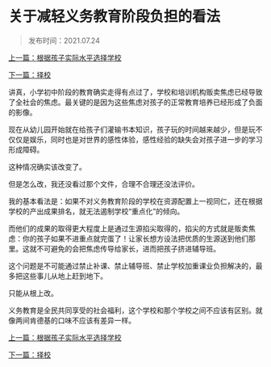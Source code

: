 # 关于减轻义务教育阶段负担的看法

> 发布时间：2021.07.24 

[上一篇：根据孩子实际水平选择学校](/education/article90)

[下一篇：择校    ](/education/article92)



讲真，小学初中阶段的教育确实走得有点过了，学校和培训机构贩卖焦虑已经导致了全社会的焦虑。最关键的是因为这些焦虑对孩子的正常教育培养已经形成了负面的影像。

现在从幼儿园开始就在给孩子们灌输书本知识，孩子玩的时间越来越少，但是玩不仅仅是娱乐，同时也是对世界的感性体验，感性经验的缺失会对孩子进一步的学习形成障碍。 

这种情况确实该改变了。 

但是怎么改，我还没看过那个文件，合理不合理还没法评价。 

我的基本看法是：如果不对义务教育阶段的学校在资源配置上一视同仁，还在根据学校的产出成果排名，就无法遏制学校“重点化”的倾向。 

而他们的成果的取得更大程度上是通过生源掐尖取得的，掐尖的方式就是贩卖焦虑：你的孩子如果不进重点就完蛋了！让家长想方设法把优质的生源送到他们那里。这就不可避免的会把焦虑传导给家长，进而把孩子挤进辅导班。 

这个问题是不可能通过禁止补课、禁止辅导班、禁止学校加重课业负担解决的，最多把这些事儿从地上赶到地下。 

只能从根上改。 

义务教育是全民共同享受的社会福利，这个学校和那个学校之间不应该有区别。就像两间肯德基的口味不应该有差异一样。



[上一篇：根据孩子实际水平选择学校](/education/article90)

[下一篇：择校    ](/education/article92)
